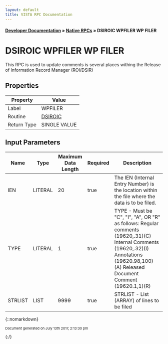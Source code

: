 ```yaml
---
layout: default
title: VISTA RPC Documentation
---
```


#### [Developer Documentation](../index) &#187; [Native RPCs](TableOfContents) &#187; DSIROIC WPFILER WP FILER<br/>
# DSIROIC WPFILER WP FILER

This RPC is used to update comments is several places withing the Release of Information Record Manager (ROI/DSIR)

## Properties

Property | Value
--- | ---
Label | WPFILER
Routine | [DSIROIC](http://code.osehra.org/dox/Routine_DSIROIC_source.html)
Return Type | SINGLE VALUE


## Input Parameters

Name | Type | Maximum Data Length | Required | Description
--- | --- | --- | --- | ---
IEN | LITERAL | 20 | true | The IEN (Internal Entry Number) is the location within the file where the data is to be filed.
TYPE | LITERAL | 1 | true |  TYPE    - Must be &quot;C&quot;, &quot;I&quot;, &quot;A&quot;, OR &quot;R&quot; as follows:           Regular comments (19620,.31)(C)           Internal Comments (19620,.32)(I)            Annotations (19620.98,100)(A)           Released Document Comment (19620.1,1)(R)
STRLIST | LIST | 9999 | true | STRLIST - List (ARRAY) of lines to be filed



{::nomarkdown} <br/><p style="font-size: 11px">Document generated on July 13th 2017, 2:13:30 pm</p>{:/}
